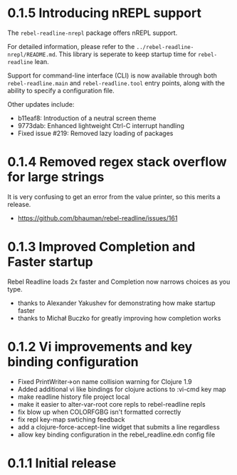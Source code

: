 # 0.1.5 Introducing nREPL support

The `rebel-readline-nrepl` package offers nREPL support.

For detailed information, please refer to the `../rebel-readline-nrepl/README.md`. This library is seperate to keep startup time for `rebel-readline` lean.

Support for command-line interface (CLI) is now available through both `rebel-readline.main` and `rebel-readline.tool` entry points, along with the ability to specify a configuration file.

Other updates include:
* b11eaf8: Introduction of a neutral screen theme
* 9773dab: Enhanced lightweight Ctrl-C interrupt handling
* Fixed issue #219: Removed lazy loading of packages

# 0.1.4 Removed regex stack overflow for large strings

It is very confusing to get an error from the value printer, so this merits a release.

* https://github.com/bhauman/rebel-readline/issues/161

# 0.1.3 Improved Completion and Faster startup

Rebel Readline loads 2x faster and Completion now narrows choices as you type.

* thanks to Alexander Yakushev for demonstrating how make startup faster
* thanks to Michał Buczko for greatly improving how completion works

# 0.1.2 Vi improvements and key binding configuration

* Fixed PrintWriter->on name collision warning for Clojure 1.9
* Added additional vi like bindings for clojure actions to :vi-cmd key map
* make readline history file project local
* make it easier to alter-var-root core repls to rebel-readline repls
* fix blow up when COLORFGBG isn't formatted correctly
* fix repl key-map swtiching feedback
* add a clojure-force-accept-line widget that submits a line regardless
* allow key binding configuration in the rebel_readline.edn config file

# 0.1.1 Initial release
